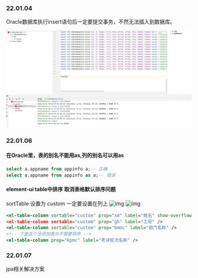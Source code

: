 ### 22.01.04

Oracle数据库执行insert语句后一定要提交事务，不然无法插入到数据库。

![2022_01_04_09_19_01](.\img\2022_01_04_09_19_01.JPG)









### 22.01.06

#### 在Oracle里，表的别名不能用as,列的别名可以用as

```sql
select a.appname from appinfo a;-- 正确
select a.appname from appinfo as a;-- 错误
```

#### element-ui table中排序 取消表格默认排序问题

sortTable 设置为 custom
一定要设置在列上
![img](https://images2018.cnblogs.com/blog/1190540/201807/1190540-20180706140942741-400830115.png)
![img](https://images2018.cnblogs.com/blog/1190540/201807/1190540-20180706140953943-612677602.png)

```xml
<el-table-column sortable="custom" prop="xm" label="姓名" show-overflow-tooltip />
<el-table-column sortable="custom" prop="gh" label="工号" />
<el-table-column sortable="custom" prop="bmmc" label="部门名称" />
<!-- 下面这个没添加表示不需要排序 -->
<el-table-column prop="kpmc" label="考评轮次名称" />
```



### 22.01.07

jpa相关解决方案

> 